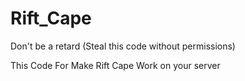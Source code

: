 # Rift_Cape
Don't be a retard (Steal this code without permissions)

This Code For Make Rift Cape Work on your server

